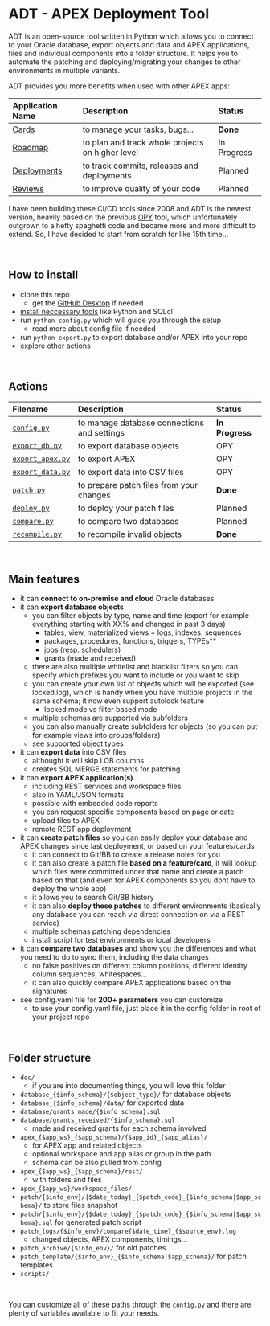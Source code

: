 # ADT - APEX Deployment Tool

ADT is an open-source tool written in Python which allows you to connect to your Oracle database, export objects and data and APEX applications, files and individual components into a folder structure.
It helps you to automate the patching and deploying/migrating your changes to other environments in multiple variants.

ADT provides you more benefits when used with other APEX apps:

| Application Name                                              | Description                                       | Status
| :---------------                                              | :----------                                       | :-----
| [Cards](https://github.com/jkvetina/MASTER_TASKS)             | to manage your tasks, bugs...                     | __Done__
| [Roadmap](https://github.com/jkvetina/MASTER_ROADMAPS)        | to plan and track whole projects on higher level  | In Progress
| [Deployments](https://github.com/jkvetina/MASTER_DEPLOYMENTS) | to track commits, releases and deployments        | Planned
| [Reviews](https://github.com/jkvetina/MASTER_REVIEWS)         | to improve quality of your code                   | Planned

I have been building these CI/CD tools since 2008 and ADT is the newest version, heavily based on the previous [OPY](https://github.com/jkvetina/OPY/tree/master) tool, which unfortunately outgrown to a hefty spaghetti code and became more and more difficult to extend. So, I have decided to start from scratch for like 15th time...

&nbsp;

## How to install

- clone this repo
    - get the [GitHub Desktop](https://desktop.github.com) if needed
- [install neccessary tools](./doc/install.md) like Python and SQLcl
- run `python config.py` which will guide you through the setup
    - read more about config file if needed
- run `python export.py` to export database and/or APEX into your repo
- explore other actions

&nbsp;

## Actions
| Filename                                 | Description                                    | Status
| :-------                                 | :----------                                    | :-----
| [`config.py`](./doc/config.md)           | to manage database connections and settings    | __In Progress__
| [`export_db.py`](./doc/export_db.md)     | to export database objects                     | OPY
| [`export_apex.py`](./doc/export_apex.md) | to export APEX                                 | OPY
| [`export_data.py`](./doc/export_data.md) | to export data into CSV files                  | OPY
| [`patch.py`](./doc/patch.md)             | to prepare patch files from your changes       | __Done__
| [`deploy.py`](./doc/deploy.md)           | to deploy your patch files                     | Planned
| [`compare.py`](./doc/compare.md)         | to compare two databases                       | Planned
| [`recompile.py`](./doc/recompile.md)     | to recompile invalid objects                   | __Done__

&nbsp;

## Main features

- it can __connect to on-premise and cloud__ Oracle databases
- it can __export database objects__
    - you can filter objects by type, name and time (export for example everything starting with XX% and changed in past 3 days)
        - tables, view, materialized views + logs, indexes, sequences
        - packages, procedures, functions, triggers, TYPEs**
        - jobs (resp. schedulers)
        - grants (made and received)
    - there are also multiple whitelist and blacklist filters so you can specify which prefixes you want to include or you want to skip
    - you can create your own list of objects which will be exported (see locked.log), which is handy when you have multiple projects in the same schema; it now even support autolock feature
        - locked mode vs filter based mode
    - multiple schemas are supported via subfolders
    - you can also manually create subfolders for objects (so you can put for example views into groups/folders)
    - see supported object types
- it can __export data__ into CSV files
    - althought it will skip LOB columns
    - creates SQL MERGE statements for patching
- it can __export APEX application(s)__
    - including REST services and workspace files
    - also in YAML/JSON formats
    - possible with embedded code reports
    - you can request specific components based on page or date
    - upload files to APEX
    - remote REST app deployment
- it can __create patch files__ so you can easily deploy your database and APEX changes since last deployment, or based on your features/cards
    - it can connect to Git/BB to create a release notes for you
    - it can also create a patch file __based on a feature/card__, it will lookup which files were committed under that name and create a patch based on that (and even for APEX components so you dont have to deploy the whole app)
    - it allows you to search Git/BB history
    - it can also __deploy these patches__ to different environments (basically any database you can reach via direct connection on via a REST service)
    - multiple schemas patching dependencies
    - install script for test environments or local developers
- it can __compare two databases__ and show you the differences and what you need to do to sync them, including the data changes
    - no false positives on different column positions, different identity column sequences, whitespaces...
    - it can also quickly compare APEX applications based on the signatures
- see config.yaml file for __200+ parameters__ you can customize
    - to use your config.yaml file, just place it in the config folder in root of your project repo

&nbsp;

## Folder structure

- `doc/`
    - if you are into documenting things, you will love this folder
- `database_{$info_schema}/{$object_type}/` for database objects
- `database_{$info_schema}/data/` for exported data
- `database/grants_made/{$info_schema}.sql`
- `database/grants_received/{$info_schema}.sql`
    - made and received grants for each schema involved
- `apex_{$app_ws}_{$app_schema}/{$app_id}_{$app_alias}/`
    - for APEX app and related objects
    - optional workspace and app alias or group in the path
    - schema can be also pulled from config
- `apex_{$app_ws}_{$app_schema}/rest/`
    - with folders and files
- `apex_{$app_ws}/workspace_files/`
- `patch/{$info_env}/{$date_today}_{$patch_code}_{$info_schema|$app_schema}/` to store files snapshot
- `patch/{$info_env}/{$date_today}_{$patch_code}_{$info_schema|$app_schema}.sql` for generated patch script
- `patch_logs/{$info_env}/compare{$date_time}_{$source_env}.log`
    - changed objects, APEX components, timings...
- `patch_archive/{$info_env}/` for old patches
- `patch_template/{$info_env}_{$info_schema|$app_schema}/` for patch templates
- `scripts/`

&nbsp;

You can customize all of these paths through the [`config.py`](./doc/config.md) and there are plenty of variables available to fit your needs.
